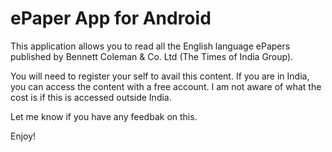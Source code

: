 # ePaper App for Android

This application allows you to read all the English language ePapers published by Bennett Coleman & Co. Ltd (The Times of India Group).

You will need to register your self to avail this content. If you are in India, you can access the content with a free account. I am not aware of what the cost is if this is accessed outside India.

Let me know if you have any feedbak on this.

Enjoy!
